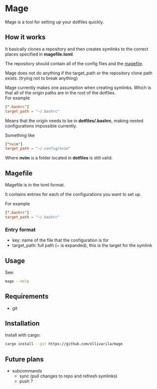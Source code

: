 # Mage

Mage is a tool for setting up your dotfiles quickly.

## How it works

It basically clones a repository and then creates symlinks to the correct places specified in **magefile.toml**.

The repository should contain all of the config files and the [magefile](#magefile).

Mage does not do anything if the target_path or the repository clone path exists. (trying not to break anything)

Mage currently makes one assumption when creating symlinks. Which is that all of the origin paths are in the root of the dotfiles.  
For example

```toml
[".bashrc"]
target_path = "~/.bashrc"
```

Means that the origin needs to be in **dotfiles/.bashrc**, making nested configurations impossible currently.

Something like

```toml
["nvim"]
target_path = "~/.config/nvim"
```

Where **nvim** is a folder located in **dotfiles** is still valid.

## Magefile

Magefile is in the toml format.

It contains entries for each of the configurations you want to set up.

For example

```toml
[".bashrc"]
target_path = "~/.bashrc"
```

### Entry format

- key: name of the file that the configuration is for
- target_path: full path (~ is expanded), this is the target for the symlink

## Usage

See:

```sh
mage --help
```

## Requirements

- git

## Installation

Install with cargo:

```sh
cargo install --git https://github.com/ollivarila/mage
```

## Future plans

- subcommands
  - sync (pull changes to repo and refresh symlinks)
  - push ?
